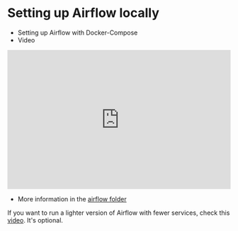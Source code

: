 # Setting up Airflow locally

* Setting up Airflow with Docker-Compose
* Video

<iframe width="100%" height="315" src="https://youtube.com/embed/lqDMzReAtrw" title="YouTube video player" frameborder="0" allow="accelerometer; autoplay; clipboard-write; encrypted-media; gyroscope; picture-in-picture" allowfullscreen></iframe>

* More information in the [airflow folder](https://github.com/DataTalksClub/data-engineering-zoomcamp/blob/main/week_2_data_ingestion/airflow)

If you want to run a lighter version of Airflow with fewer services, check this [video](https://www.youtube.com/watch?v=A1p5LQ0zzaQ&list=PL3MmuxUbc_hJed7dXYoJw8DoCuVHhGEQb). It's optional.
